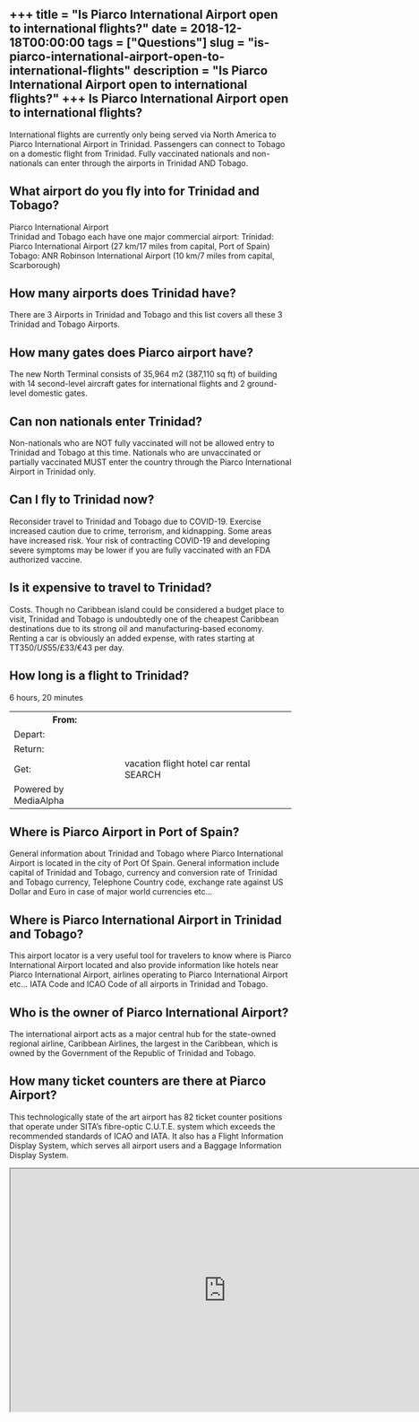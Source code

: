 +++
title = "Is Piarco International Airport open to international flights?"
date = 2018-12-18T00:00:00
tags = ["Questions"]
slug = "is-piarco-international-airport-open-to-international-flights"
description = "Is Piarco International Airport open to international flights?"
+++
Is Piarco International Airport open to international flights?
--------------------------------------------------------------

International flights are currently only being served via North America to Piarco International Airport in Trinidad. Passengers can connect to Tobago on a domestic flight from Trinidad. Fully vaccinated nationals and non-nationals can enter through the airports in Trinidad AND Tobago.

What airport do you fly into for Trinidad and Tobago?
-----------------------------------------------------

Piarco International Airport  
Trinidad and Tobago each have one major commercial airport: Trinidad: Piarco International Airport (27 km/17 miles from capital, Port of Spain) Tobago: ANR Robinson International Airport (10 km/7 miles from capital, Scarborough)

How many airports does Trinidad have?
-------------------------------------

There are 3 Airports in Trinidad and Tobago and this list covers all these 3 Trinidad and Tobago Airports.

How many gates does Piarco airport have?
----------------------------------------

The new North Terminal consists of 35,964 m2 (387,110 sq ft) of building with 14 second-level aircraft gates for international flights and 2 ground-level domestic gates.

Can non nationals enter Trinidad?
---------------------------------

Non-nationals who are NOT fully vaccinated will not be allowed entry to Trinidad and Tobago at this time. Nationals who are unvaccinated or partially vaccinated MUST enter the country through the Piarco International Airport in Trinidad only.

Can I fly to Trinidad now?
--------------------------

Reconsider travel to Trinidad and Tobago due to COVID-19. Exercise increased caution due to crime, terrorism, and kidnapping. Some areas have increased risk. Your risk of contracting COVID-19 and developing severe symptoms may be lower if you are fully vaccinated with an FDA authorized vaccine.

Is it expensive to travel to Trinidad?
--------------------------------------

Costs. Though no Caribbean island could be considered a budget place to visit, Trinidad and Tobago is undoubtedly one of the cheapest Caribbean destinations due to its strong oil and manufacturing-based economy. Renting a car is obviously an added expense, with rates starting at TT$350/US$55/£33/€43 per day.

How long is a flight to Trinidad?
---------------------------------

6 hours, 20 minutes

<table><tr><th>From:</th><th></th></tr><tr><td>Depart:</td><td></td></tr><tr><td>Return:</td><td></td></tr><tr><td>Get:</td><td>vacation flight hotel car rental SEARCH</td></tr><tr><td>Powered by MediaAlpha</td></tr></table>

Where is Piarco Airport in Port of Spain?
-----------------------------------------

General information about Trinidad and Tobago where Piarco International Airport is located in the city of Port Of Spain. General information include capital of Trinidad and Tobago, currency and conversion rate of Trinidad and Tobago currency, Telephone Country code, exchange rate against US Dollar and Euro in case of major world currencies etc…

Where is Piarco International Airport in Trinidad and Tobago?
-------------------------------------------------------------

This airport locator is a very useful tool for travelers to know where is Piarco International Airport located and also provide information like hotels near Piarco International Airport, airlines operating to Piarco International Airport etc… IATA Code and ICAO Code of all airports in Trinidad and Tobago.

Who is the owner of Piarco International Airport?
-------------------------------------------------

The international airport acts as a major central hub for the state-owned regional airline, Caribbean Airlines, the largest in the Caribbean, which is owned by the Government of the Republic of Trinidad and Tobago.

How many ticket counters are there at Piarco Airport?
-----------------------------------------------------

This technologically state of the art airport has 82 ticket counter positions that operate under SITA’s fibre-optic C.U.T.E. system which exceeds the recommended standards of ICAO and IATA. It also has a Flight Information Display System, which serves all airport users and a Baggage Information Display System.

<iframe allow="accelerometer; autoplay; clipboard-write; encrypted-media; gyroscope; picture-in-picture" allowfullscreen="" class="__youtube_prefs__  epyt-is-override  no-lazyload" data-no-lazy="1" data-origheight="433" data-origwidth="770" data-skipgform_ajax_framebjll="" height="433" id="_ytid_51069" loading="lazy" src="https://www.youtube.com/embed/Fur8tIEfcl8?enablejsapi=1&autoplay=0&cc_load_policy=0&cc_lang_pref=&iv_load_policy=1&loop=0&modestbranding=0&rel=1&fs=1&playsinline=0&autohide=2&theme=dark&color=red&controls=1&" title="YouTube player" width="770"></iframe>